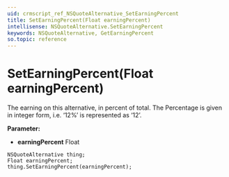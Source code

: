 ```yaml
---
uid: crmscript_ref_NSQuoteAlternative_SetEarningPercent
title: SetEarningPercent(Float earningPercent)
intellisense: NSQuoteAlternative.SetEarningPercent
keywords: NSQuoteAlternative, GetEarningPercent
so.topic: reference
---
```


# SetEarningPercent(Float earningPercent)

The earning on this alternative, in percent of total. The Percentage is given in integer form, i.e. ‘12%’ is represented as ‘12’.

**Parameter:** 
* **earningPercent** Float

```crmscript
NSQuoteAlternative thing;
Float earningPercent;
thing.SetEarningPercent(earningPercent);
```

